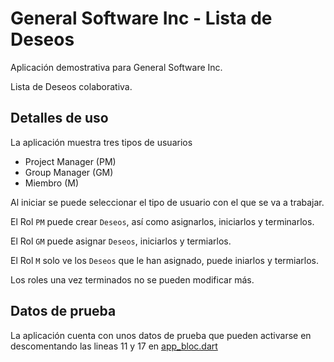 # General Software Inc - Lista de Deseos

Aplicación demostrativa para General Software Inc.

Lista de Deseos colaborativa.

## Detalles de uso

La aplicación muestra tres tipos de usuarios

- Project Manager (PM)
- Group Manager (GM)
- Miembro (M)

Al iniciar se puede seleccionar el tipo de usuario con el que se va a trabajar.

El Rol `PM` puede crear `Deseos`, así como asignarlos, iniciarlos y terminarlos.

El Rol `GM` puede asignar `Deseos`, iniciarlos y termiarlos.

El Rol `M` solo ve los `Deseos` que le han asignado, puede iniarlos y termiarlos.

Los roles una vez terminados no se pueden modificar más.

## Datos de prueba

La aplicación cuenta con unos datos de prueba que pueden activarse en descomentando las lineas 11 y 17 en [app_bloc.dart](https://github.com/leolopez89/gsi_wishes/blob/master/lib/bloc/app/app_bloc.dart#L16-L17)
